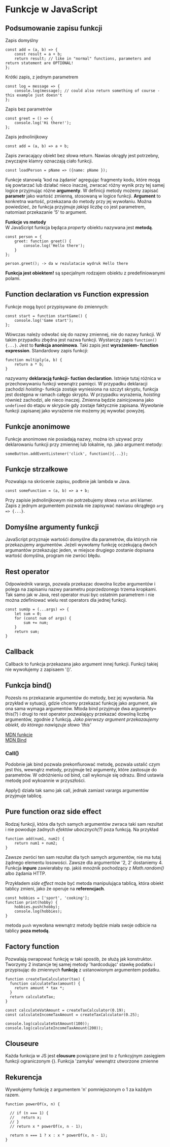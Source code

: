 # Funkcje w JavaScript

## Podsumowanie zapisu funkcji

Zapis domyślny

```
const add = (a, b) => {
    const result = a + b;
    return result; // like in "normal" functions, parameters and return statement are OPTIONAL!
};
```

Krótki zapis, z jednym parametrem

```
const log = message => {
    console.log(message); // could also return something of course - this example just doesn't
};
```

Zapis bez parametrów

```
const greet = () => {
    console.log('Hi there!');
};
```

Zapis jednolinijkowy

```
const add = (a, b) => a + b;
```

Zapis zwracający obiekt bez słowa return. Nawias okrągły jest potrzebny, zwyczajne klamry oznaczają ciało funkcji.

```
const loadPerson = pName => ({name: pName });
```

Funkcje stanowią 'kod na żądanie' agregując fragmenty kodu, które mogą się powtarzać lub działać nieco inaczej, zwracać różny wynik przy tej samej logice przyjmując różne **argumenty**. W definicji metody możemy zapisać **parametr** jako wartość zmienną, stosowaną w logice funkcji. **Argument** to konkretna wartość, przekazana do metody przy jej wywołaniu. Można powiedzieć, że funkcja przyjmuje _jakiąś liczbę_ co jest parametrem, natomiast przekazanie '5' to argument.

**Funkcje vs metody**  
W JavaScript funkcja będąca _property_ obiektu nazywana jest **metodą**.

```
const person = {
    greet: function greet() {
        console.log('Hello there');
    }
};

person.greet(); -> da w rezulatacie wydruk Hello there
```

**Funkcja jest obiektem!** są specjalnym rodzajem obiektu z predefiniowanymi polami.

## Function declaration vs Function expression

Funkcje mogą bycć przypisywane do zmiennych:

```
const start = function startGame() {
    console.log('Game start');
};
```

Wówczas należy odwołać się do nazwy zmiennej, nie do nazwy funkcji. W takim przypadku zbędna jest nazwa funkcji. Wystarczy zapis `function() {...}`. Jest to **funkcja anonimowa**. Taki zapis jest **wyrażeniem- function expression**. Standardowy zapis funkcji:

```
function multiply(a, b) {
    return a * b;
}
```

nazywamy **deklaracją funkcji- fuction declaration**. Istnieje tutaj różnica w przechowywaniu funkcji wewnątrz pamięci. W przypadku deklaracji zachodzi _hoisting_- funkcja zostaje wyniesiona na szczyt skryptu, funkcja jest dostępna w ramach całęgo skryptu. W przypadku wyrażenia, _hoisting_ również zachodzi, ale nieco inaczej. Zmienna będzie zainicjowana jako `undefined` do etapu w skrypcie gdy zostaje faktycznie zapisana. Wywołanie funkcji zapisanej jako wyrażenie nie możemy jej wywołać powyżej.

## Funkcje anonimowe

Funkcje anonimowe nie posiadają nazwy, można ich uzywać przy deklarowaniu funkcji przy zmiennej lub lokalnie, np. jako argument metody:

```
someButton.addEventListener('click', function(){...});
```

## Funkcje strzałkowe

Pozwalaja na skrócenie zapisu, podbnie jak lambda w Java.

```
const someFunction = (a, b) => a + b;
```

Przy zapisie jednolinijkowym nie potrzebujemy słowa `retun` ani klamer. Zapis z jednym argumentem pozwala nie zapisywać nawiasu okrągłego `arg => {...}`.

## Domyślne argumenty funkcji
JavaScript przyznaje wartośći domyślne dla parametrów, dla których nie przekazujemy argumentów. Jeżeli wywołamy funkcję oczekującą dwóch argumantów przekazując jeden, w miejsce drugiego zostanie dopisana wartość domyślna, program nie zwróci błędu. 

## Rest operator
Odpowiednik varargs, pozwala przekazac dowolna liczbe argumentów i polega na zapisaniu nazwy parametru poprzedzonego trzema kropkami. Tak samo jak w Java, rest operator musi byc ostatnim parametrem i nie można zdefiniować wielu rest operators dla jednej funkcji. 
```
const sumUp = (...args) => {
    let sum = 0;
    for (const num of args) {
        sum += num;
    }
    return sum;
}
```

## Callback
Callback to funkcja przekazana jako argument innej funkcji. Funkcji takiej nie wywołujemy z zapisaem '()'.

## Funkcja bind()
Pozesls ns przekazanie argumentów do metody, bez jej wywołania. Na przykład w sytuacji, gdzie chcemy przekazać funkcję jako argument, ale ona sama wymaga argumentów. Mtoda bind przyjmuje dwa argumenty= this(?) i drugi to rest operator pozwalający przekazać dowolną liczbę argumentów, zgodnie z funkcją.
*Jako pierwszy argument przekazaujemy obiekt, do którego nawiązuje słowo 'this'* 


[MDN funkcje](https://developer.mozilla.org/en-US/docs/Web/JavaScript/Guide/Functions)  
[MDN Bind](https://developer.mozilla.org/en-US/docs/Web/JavaScript/Reference/Global_objects/Function/bind)

### Call()
Podobnie jak bind pozwala prekonfiurować metodę, pozwala ustalić czym jest this, wewnątrz metody, przyjmuje też argumenty, które zastosuje do parametrów. W odróżnieniu od bind, call wykonuje się odrazu. Bind ustawia metodę pod wykoannie w przyszłości. 

Apply() działa tak samo jak call, jednak zamiast varargs argumentów przyjmuje tablicę. 

## Pure function oraz side effect
Rodzaj funkcji, która dla tych samych argumentów zwraca taki sam rezultat i nie powoduje żadnych *efektów ubocznych(?)* poza funkcją. Na przykład
```
function add(num1, num2) {
    return num1 + num2;
}
```
Zawsze zwróci ten sam rezultat dla tych samych argumentów, nie ma tutaj żądnego elementu losowości. Zawsze dla argumentów '2, 2' dostaniemy 4. Funkcja **inpure** zawierałaby np. jakiś mnożnik pochodzący z *Math.random()* albo żądania HTTP.

Przykładem *side effect* może być metoda manipulująca tablicą, która obiekt tablicy zmieni, jako że operuje na **referencjach**. 
```
const hobbies = ['sport', 'cooking'];
function print(hobby) {
    hobbies.push(hobby);
    console.log(hobbies);
}
```
metoda `push` wywołana wewnątrz metody będzie miała swoje odbicie na tablicy **poza metodą**.

## Factory function
Pozwalają owrapować funkcję w taki sposób, że służą jak konstruktor. Tworzymy 2 instancje tej samej metody 'hardcodując' stawkę podatku i przypisując do zmiennych **funkcję** z ustanowionym argumentem podatku. 

```
function createTaxCalculator(tax) {
  function calculateTax(amount) {
    return amount * tax *;
  }
  return calculateTax;
}

const calculateVatAmount = createTaxCalculator(0.19);
const calculateIncomeTaxAmount = createTaxCalculator(0.25);

console.log(calculateVatAmount(100));
console.log(calculateIncomeTaxAmount(200));
```

## Clouseure
Każda funkcja w JS jest **clousure** powiązane jest to z funkcyjnym zasięgiem funkcji ograniczonym {}. Funkcja 'zamyka' wewnątrz utworzone zmienne

## Rekurencja

Wywołujemy funkcję z argumentem 'n' pomniejszonym o 1 za każdym razem. 
```
function powerOf(x, n) {

  // if (n === 1) {
  //   return x;
  // }
  // return x * powerOf(x, n - 1);

  return n === 1 ? x : x * powerOf(x, n - 1);
}
```